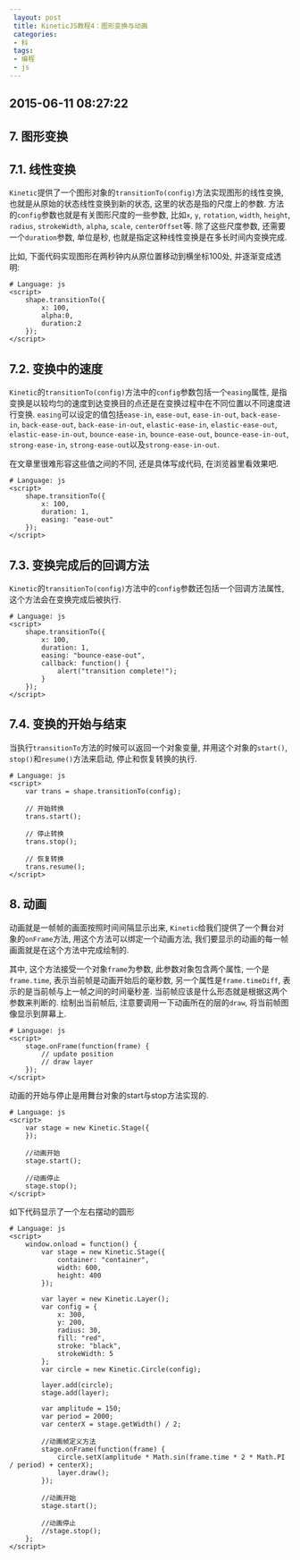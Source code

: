 ```yaml
---
 layout: post
 title: KineticJS教程4：图形变换与动画
 categories:
 - 科
 tags:
 - 编程
 - js
---
```


<script src="/jscss/kinetic.min.js"></script>

## 2015-06-11 08:27:22

## 7. 图形变换

## 7.1. 线性变换

`Kinetic`提供了一个图形对象的`transitionTo(config)`方法实现图形的线性变换, 也就是从原始的状态线性变换到新的状态, 这里的状态是指的尺度上的参数. 方法的`config`参数也就是有关图形尺度的一些参数, 比如`x`, `y`, `rotation`, `width`, `height`, `radius`, `strokeWidth`, `alpha`, `scale`, `centerOffset`等. 除了这些尺度参数, 还需要一个`duration`参数, 单位是秒, 也就是指定这种线性变换是在多长时间内变换完成.

比如, 下面代码实现图形在两秒钟内从原位置移动到横坐标100处, 并逐渐变成透明:

<pre class="line-numbers" data-start="0"><code class="language-javascript"># Language: js
&lt;script&gt;
	shape.transitionTo({
		x: 100,
		alpha:0,
		duration:2
	});
&lt;/script&gt;
</code></pre>

## 7.2. 变换中的速度

`Kinetic`的`transitionTo(config)`方法中的`config`参数包括一个`easing`属性, 是指变换是以较均匀的速度到达变换目的点还是在变换过程中在不同位置以不同速度进行变换. `easing`可以设定的值包括`ease-in`, `ease-out`, `ease-in-out`, `back-ease-in`, `back-ease-out`, `back-ease-in-out`, `elastic-ease-in`, `elastic-ease-out`, `elastic-ease-in-out`, `bounce-ease-in`, `bounce-ease-out`, `bounce-ease-in-out`, `strong-ease-in`, `strong-ease-out`以及`strong-ease-in-out`.

在文章里很难形容这些值之间的不同, 还是具体写成代码, 在浏览器里看效果吧.

<pre class="line-numbers" data-start="0"><code class="language-javascript"># Language: js
&lt;script&gt;
	shape.transitionTo({
		x: 100,
		duration: 1,
		easing: "ease-out"
	});
&lt;/script&gt;
</code></pre>

## 7.3. 变换完成后的回调方法

`Kinetic`的`transitionTo(config)`方法中的`config`参数还包括一个回调方法属性, 这个方法会在变换完成后被执行.

<pre class="line-numbers" data-start="0"><code class="language-javascript"># Language: js
&lt;script&gt;
	shape.transitionTo({
		x: 100,
		duration: 1,
		easing: "bounce-ease-out",
		callback: function() {
			alert("transition complete!");
		}
	});
&lt;/script&gt;
</code></pre>

## 7.4. 变换的开始与结束

当执行`transitionTo`方法的时候可以返回一个对象变量, 并用这个对象的`start()`, `stop()`和`resume()`方法来启动, 停止和恢复转换的执行.

<pre class="line-numbers" data-start="0"><code class="language-javascript"># Language: js
&lt;script&gt;
	var trans = shape.transitionTo(config);

	// 开始转换
	trans.start();

	// 停止转换
	trans.stop();

	// 恢复转换
	trans.resume();
&lt;/script&gt;
</code></pre>

## 8. 动画

动画就是一帧帧的画面按照时间间隔显示出来, `Kinetic`给我们提供了一个舞台对象的`onFrame`方法, 用这个方法可以绑定一个动画方法, 我们要显示的动画的每一帧画面就是在这个方法中完成绘制的.

其中, 这个方法接受一个对象`frame`为参数, 此参数对象包含两个属性, 一个是`frame.time`, 表示当前帧是动画开始后的毫秒数, 另一个属性是`frame.timeDiff`, 表示的是当前帧与上一帧之间的时间毫秒差. 当前帧应该是什么形态就是根据这两个参数来判断的. 绘制出当前帧后, 注意要调用一下动画所在的层的`draw`, 将当前帧图像显示到屏幕上.

<pre class="line-numbers" data-start="0"><code class="language-javascript"># Language: js
&lt;script&gt;
	stage.onFrame(function(frame) {
		// update position
		// draw layer
	});
&lt;/script&gt;
</code></pre>

动画的开始与停止是用舞台对象的start与stop方法实现的.

<pre class="line-numbers" data-start="0"><code class="language-javascript"># Language: js
&lt;script&gt;
	var stage = new Kinetic.Stage({
	});

	//动画开始
	stage.start();

	//动画停止
	stage.stop();
&lt;/script&gt;
</code></pre>

如下代码显示了一个左右摆动的圆形

<pre class="line-numbers" data-start="0"><code class="language-javascript"># Language: js
&lt;script&gt;
	window.onload = function() {
		var stage = new Kinetic.Stage({
			container: "container",
			width: 600,
			height: 400
		});

		var layer = new Kinetic.Layer();
		var config = {
			x: 300,
			y: 200,
			radius: 30,
			fill: "red",
			stroke: "black",
			strokeWidth: 5
		};
		var circle = new Kinetic.Circle(config);

		layer.add(circle);
		stage.add(layer);

		var amplitude = 150;
		var period = 2000;
		var centerX = stage.getWidth() / 2;

		//动画帧定义方法
		stage.onFrame(function(frame) {
			circle.setX(amplitude * Math.sin(frame.time * 2 * Math.PI / period) + centerX);
			layer.draw();
		});

		//动画开始
		stage.start();

		//动画停止
		//stage.stop();
	};
&lt;/script&gt;
</code></pre>
